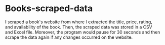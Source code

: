 # Books-scraped-data
I scraped a book's website from where I extracted the title, price, rating, and availability of the book.
Then, the scraped data was stored in a CSV and Excel file. Moreover, the program would pause for 30 seconds and then scrape
the data again if any changes occurred on the website.
